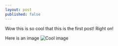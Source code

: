 ```yaml
---
layout: post
published: false
---
```


Wow this is so cool that this is the first post! Right on!

Here is an image ![Cool image](http://www.brettellis.net/wp-content/uploads/2015/09/cool-cat.jpg)
